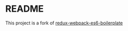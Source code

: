 # README
This project is a fork of [redux-webpack-es6-boilerplate
](https://github.com/nicksp/redux-webpack-es6-boilerplate)
